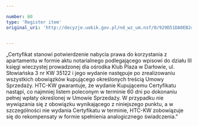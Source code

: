 ```yaml
---

number: 80
type: 'Register item'
original_uri: 'http://decyzje.uokik.gov.pl/nd_wz_um.nsf/0/929D51DA0EB241C1C12572DD003293FC?OpenDocument'


---
```


„Certyfikat stanowi potwierdzenie nabycia prawa do korzystania z apartamentu w formie aktu notarialnego podlegającego wpisowi do działu III księgi wieczystej prowadzonej dla ośrodka Klub Plaza w Darłowie, ul. Słowiańska 3 nr KW 35122 i jego  wydanie następuje po zrealizowaniu wszystkich obowiązków kupującego określonych treścią Umowy Sprzedaży. HTC-KW gwarantuje, że wydanie Kupującemu Certyfikatu nastąpi, co najmniej listem poleconym w terminie 60 dni po dokonaniu pełnej wpłaty określonej w Umowie Sprzedaży. W przypadku nie wywiązania się z obowiązku wynikającego z niniejszego punktu, a w szczególności nie wydania Certyfikatu w terminie, HTC-KW zobowiązuje się do rekompensaty w formie spełnienia analogicznego świadczenia.”
